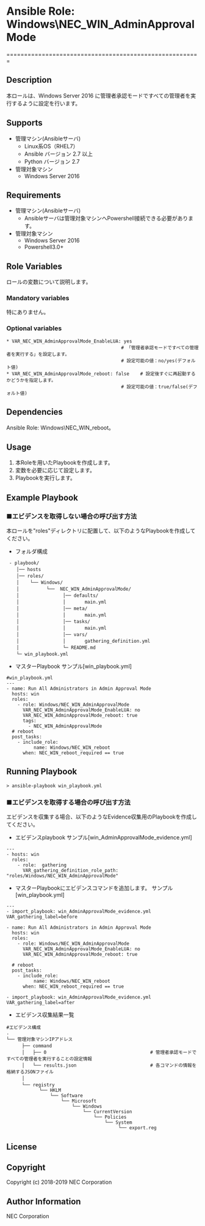 # Ansible Role: Windows\NEC\_WIN\_AdminApprovalMode
=======================================================

## Description
本ロールは、Windows Server 2016 に管理者承認モードですべての管理者を実行するように設定を行います。

## Supports
- 管理マシン(Ansibleサーバ)
  * Linux系OS（RHEL7）
  * Ansible バージョン 2.7 以上
  * Python バージョン 2.7
- 管理対象マシン
  * Windows Server 2016

## Requirements
- 管理マシン(Ansibleサーバ)
  * Ansibleサーバは管理対象マシンへPowershell接続できる必要があります。
- 管理対象マシン
  * Windows Server 2016
  * Powershell3.0+

## Role Variables

ロールの変数について説明します。

### Mandatory variables

特にありません。

### Optional variables

~~~
* VAR_NEC_WIN_AdminApprovalMode_EnableLUA: yes
                                          # 「管理者承認モードですべての管理者を実行する」を設定します。
                                          # 設定可能の値：no/yes(デフォルト値)
* VAR_NEC_WIN_AdminApprovalMode_reboot: false    # 設定後すぐに再起動するかどうかを指定します。
                                          # 設定可能の値：true/false(デフォルト値)
~~~

## Dependencies

Ansible Role: Windows\NEC\_WIN\_reboot。

## Usage

1. 本Roleを用いたPlaybookを作成します。
2. 変数を必要に応じて設定します。
3. Playbookを実行します。

## Example Playbook

### ■エビデンスを取得しない場合の呼び出す方法

本ロールを"roles"ディレクトリに配置して、以下のようなPlaybookを作成してください。

- フォルダ構成

~~~
 - playbook/
　  │── hosts
　  │── roles/
　  │    └── Windows/
　  │          └──  NEC_WIN_AdminApprovalMode/
　  │                │── defaults/
　  │                │       main.yml
　  │                │── meta/
　  │                │       main.yml
　  │                │── tasks/
　  │                │       main.yml
　  │                │── vars/
　  │                │       gathering_definition.yml
　  │                └─ README.md
　  └─ win_playbook.yml
~~~

- マスターPlaybook サンプル[win\_playbook.yml]

~~~
#win_playbook.yml
---
- name: Run All Administrators in Admin Approval Mode
  hosts: win
  roles:
    - role: Windows/NEC_WIN_AdminApprovalMode
      VAR_NEC_WIN_AdminApprovalMode_EnableLUA: no
      VAR_NEC_WIN_AdminApprovalMode_reboot: true
      tags:
        - NEC_WIN_AdminApprovalMode
  # reboot
  post_tasks:
    - include_role:
          name: Windows/NEC_WIN_reboot
      when: NEC_WIN_reboot_required == true
~~~

## Running Playbook

~~~
> ansible-playbook win_playbook.yml
~~~

### ■エビデンスを取得する場合の呼び出す方法

エビデンスを収集する場合、以下のようなEvidence収集用のPlaybookを作成してください。  

- エビデンスplaybook サンプル[win\_AdminApprovalMode\_evidence.yml]

~~~
---
- hosts: win
  roles:
    - role:  gathering 
      VAR_gathering_definition_role_path: "roles/Windows/NEC_WIN_AdminApprovalMode"
~~~

- マスターPlaybookにエビデンスコマンドを追加します。 サンプル[win\_playbook.yml]

~~~
---
- import_playbook: win_AdminApprovalMode_evidence.yml VAR_gathering_label=before

- name: Run All Administrators in Admin Approval Mode
  hosts: win
  roles:
    - role: Windows/NEC_WIN_AdminApprovalMode
      VAR_NEC_WIN_AdminApprovalMode_EnableLUA: no
      VAR_NEC_WIN_AdminApprovalMode_reboot: true

  # reboot
  post_tasks:
    - include_role:
          name: Windows/NEC_WIN_reboot
      when: NEC_WIN_reboot_required == true

- import_playbook: win_AdminApprovalMode_evidence.yml VAR_gathering_label=after
~~~

- エビデンス収集結果一覧

~~~
#エビデンス構成
.
└── 管理対象マシンIPアドレス
　    ├── command
　    │   ├── 0                                      # 管理者承認モードですべての管理者を実行することの設定情報
　    │   └── results.json                           # 各コマンドの情報を格納するJSONファイル
　    │
　    └── registry
            └── HKLM
                └── Software
                    └── Microsoft
                        └── Windows
                            └── CurrentVersion
                                └── Policies
                                    └── System
                                         └── export.reg
~~~

## License

## Copyright

Copyright (c) 2018-2019 NEC Corporation

## Author Information

NEC Corporation
